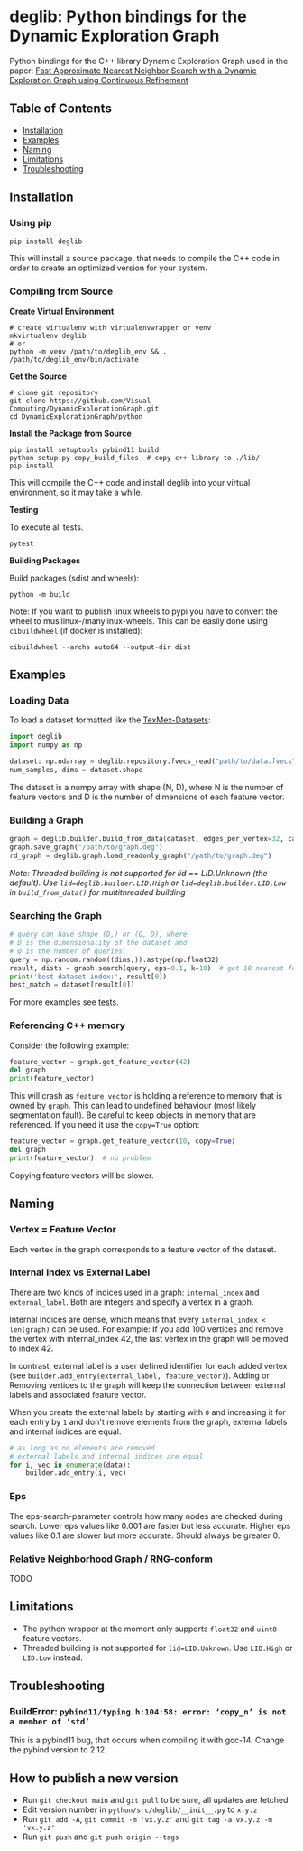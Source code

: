 # deglib: Python bindings for the Dynamic Exploration Graph

Python bindings for the C++ library Dynamic Exploration Graph used in the paper:
[Fast Approximate Nearest Neighbor Search with a Dynamic Exploration Graph using Continuous Refinement](https://arxiv.org/abs/2307.10479)

## Table of Contents
- [Installation](#installation)
- [Examples](#examples)
- [Naming](#naming)
- [Limitations](#limitations)
- [Troubleshooting](#troubleshooting)

## Installation

### Using pip
```shell
pip install deglib
```
This will install a source package, that needs to compile the C++ code in order to create an optimized version for your system.

### Compiling from Source

**Create Virtual Environment**
```shell
# create virtualenv with virtualenvwrapper or venv
mkvirtualenv deglib
# or
python -m venv /path/to/deglib_env && . /path/to/deglib_env/bin/activate
```

**Get the Source**
```shell
# clone git repository
git clone https://github.com/Visual-Computing/DynamicExplorationGraph.git
cd DynamicExplorationGraph/python
```

**Install the Package from Source**
```shell
pip install setuptools pybind11 build
python setup.py copy_build_files  # copy c++ library to ./lib/
pip install .
```
This will compile the C++ code and install deglib into your virtual environment, so it may take a while.

**Testing**

To execute all tests.
```shell
pytest
```

**Building Packages**

Build packages (sdist and wheels):
```shell
python -m build
```

Note: If you want to publish linux wheels to pypi you have to convert
the wheel to musllinux-/manylinux-wheels.
This can be easily done using `cibuildwheel` (if docker is installed):

```shell
cibuildwheel --archs auto64 --output-dir dist
```

## Examples
### Loading Data
To load a dataset formatted like the [TexMex-Datasets](http://corpus-texmex.irisa.fr/):
```python
import deglib
import numpy as np

dataset: np.ndarray = deglib.repository.fvecs_read("path/to/data.fvecs")
num_samples, dims = dataset.shape
```
The dataset is a numpy array with shape (N, D), where N is the number of feature
vectors and D is the number of dimensions of each feature vector.

### Building a Graph

```python
graph = deglib.builder.build_from_data(dataset, edges_per_vertex=32, callback="progress")
graph.save_graph("/path/to/graph.deg")
rd_graph = deglib.graph.load_readonly_graph("/path/to/graph.deg")
```

*Note: Threaded building is not supported for lid == LID.Unknown (the default). Use `lid=deglib.builder.LID.High` or `lid=deglib.builder.LID.Low` in `build_from_data()` for multithreaded building*

### Searching the Graph
```python
# query can have shape (D,) or (Q, D), where
# D is the dimensionality of the dataset and
# Q is the number of queries.
query = np.random.random((dims,)).astype(np.float32)
result, dists = graph.search(query, eps=0.1, k=10)  # get 10 nearest features to query
print('best dataset index:', result[0])
best_match = dataset[result[0]]
```

For more examples see [tests](tests).

### Referencing C++ memory
Consider the following example:
```python
feature_vector = graph.get_feature_vector(42)
del graph
print(feature_vector)
```
This will crash as `feature_vector` is holding a reference to memory that is owned by `graph`. This can lead to undefined behaviour (most likely segmentation fault).
Be careful to keep objects in memory that are referenced. If you need it use the `copy=True` option:

```python
feature_vector = graph.get_feature_vector(10, copy=True)
del graph
print(feature_vector)  # no problem
```

Copying feature vectors will be slower.

## Naming
### Vertex = Feature Vector
Each vertex in the graph corresponds to a feature vector of the dataset.

### Internal Index vs External Label
There are two kinds of indices used in a graph: `internal_index` and `external_label`. Both are integers and specify
a vertex in a graph.

Internal Indices are dense, which means that every `internal_index < len(graph)` can be used.
For example: If you add 100 vertices and remove the vertex with internal_index 42, the last vertex in the graph will
be moved to index 42.

In contrast, external label is a user defined identifier for each added vertex
(see `builder.add_entry(external_label, feature_vector)`). Adding or Removing vertices to the graph will keep the
connection between external labels and associated feature vector.

When you create the external labels by starting with `0` and increasing it for each entry by `1` and don't remove
elements from the graph, external labels and internal indices are equal.

```python
# as long as no elements are removed
# external labels and internal indices are equal
for i, vec in enumerate(data):
    builder.add_entry(i, vec)
```

### Eps
The eps-search-parameter controls how many nodes are checked during search.
Lower eps values like 0.001 are faster but less accurate.
Higher eps values like 0.1 are slower but more accurate. Should always be greater 0.

### Relative Neighborhood Graph / RNG-conform
TODO

## Limitations
- The python wrapper at the moment only supports `float32` and `uint8` feature vectors.
- Threaded building is not supported for `lid=LID.Unknown`. Use `LID.High` or `LID.Low` instead.

## Troubleshooting

### BuildError: `pybind11/typing.h:104:58: error: ‘copy_n’ is not a member of ‘std’`

This is a pybind11 bug, that occurs when compiling it with gcc-14. Change the pybind version to 2.12.

## How to publish a new version
- Run `git checkout main` and `git pull` to be sure, all updates are fetched
- Edit version number in `python/src/deglib/__init__.py` to `x.y.z`
- Run `git add -A`, `git commit -m 'vx.y.z'` and `git tag -a vx.y.z -m 'vx.y.z'`
- Run `git push` and `git push origin --tags`
